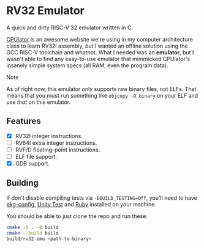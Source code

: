 # RV32 Emulator

A quick and dirty RISC-V 32 emulator written in C.

[CPUlator](https://cpulator.01xz.net/) is an awesome website we're using in my
computer architecture class to learn RV32I assembly, _but_ I wanted an offline
solution using the GCC RISC-V toolchain and whatnot. What I needed was an
**emulator**, but I wasn't able to find any easy-to-use emulator that mimmicked
CPUlator's insanely simple system specs (all RAM, even the program data).

> [!NOTE]
> As of right now, this emulator only supports raw binary files, not ELFs. That
> means that you must run something like `objcopy -O binary` on your ELF and use
> _that_ on this emulator.

## Features

- [x] RV32I integer instructions.
- [ ] RV64I extra integer instructions.
- [ ] RVF/D floating-point instructions.
- [ ] ELF file support.
- [x] GDB support.

## Building

If don't disable compiling tests via `-DBUILD_TESTING=Off`, you'll need to have
[pkg-config], [Unity Test] and [Ruby] installed on your machine.

You should be able to just clone the repo and run these:

```bash
cmake -S . -B build
cmake --build build
build/rv32-emu <path-to-binary>
```

[pkg-config]: https://www.freedesktop.org/wiki/Software/pkg-config/
[unity test]: https://github.com/ThrowTheSwitch/Unity
[ruby]: https://www.ruby-lang.org/en/
